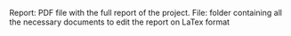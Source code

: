 Report: PDF file with the full report of the project.
File: folder containing all the necessary documents to edit the report on LaTex format
